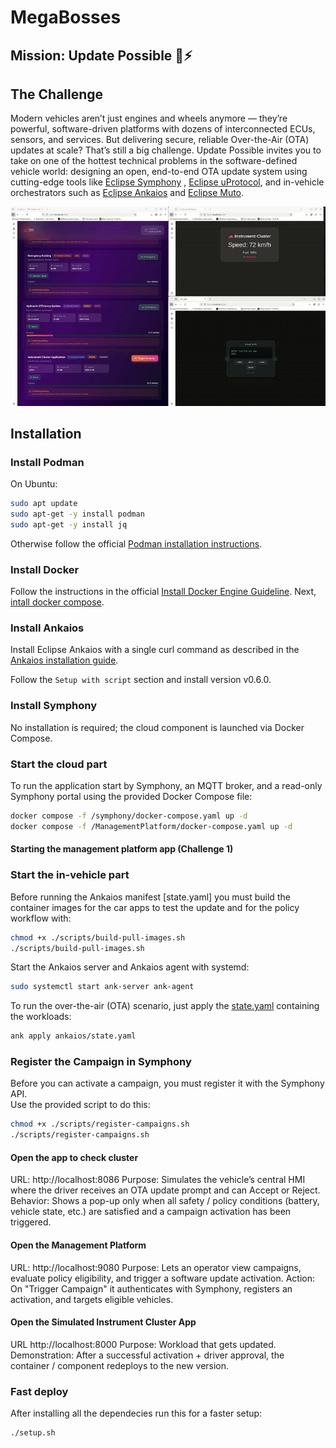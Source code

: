 # MegaBosses

## Mission: Update Possible 🚗⚡

## The Challenge
Modern vehicles aren’t just engines and wheels anymore — they’re powerful, software-driven platforms with dozens of interconnected ECUs, sensors, and services. But delivering secure, reliable Over-the-Air (OTA) updates at scale? That’s still a big challenge. Update Possible invites you to take on one of the hottest technical problems in the software-defined vehicle world: designing an open, end-to-end OTA update system using cutting-edge tools like [Eclipse Symphony](https://github.com/eclipse-symphony/symphony)
, [Eclipse uProtocol](https://uprotocol.org/), and in-vehicle orchestrators such as [Eclipse Ankaios](https://eclipse-ankaios.github.io/ankaios/0.6/) and [Eclipse Muto](https://github.com/eclipse-muto).


![Demo visualization](./Demo.gif)


## Installation

### Install Podman

On Ubuntu:


```bash
sudo apt update
sudo apt-get -y install podman
sudo apt-get -y install jq
```


Otherwise follow the official [Podman installation instructions](https://podman.io/docs/installation#installing-on-linux).

### Install Docker

Follow the instructions in the official [Install Docker Engine Guideline](https://docs.docker.com/engine/install/). Next, [intall docker compose](https://docs.docker.com/compose/install/).

### Install Ankaios

Install Eclipse Ankaios with a single curl command as described in the [Ankaios installation guide](https://eclipse-ankaios.github.io/ankaios/latest/usage/installation).

Follow the `Setup with script` section and install version v0.6.0.


### Install Symphony

No installation is required; the cloud component is launched via Docker Compose.



### Start the cloud part

To run the application start by Symphony, an MQTT broker, and a read-only Symphony portal using the provided Docker Compose file:

```bash
docker compose -f /symphony/docker-compose.yaml up -d
docker compose -f /ManagementPlatform/docker-compose.yaml up -d
```

#### Starting the management platform app (Challenge 1)

### Start the in-vehicle part

Before running the Ankaios manifest [state.yaml] you must build the container images for the car apps to test the update and for the policy workflow with:
```bash
chmod +x ./scripts/build-pull-images.sh 
./scripts/build-pull-images.sh 
```

Start the Ankaios server and Ankaios agent with systemd:

```bash
sudo systemctl start ank-server ank-agent
```

To run the over-the-air (OTA) scenario, just apply the [state.yaml](./ankaios/state.yaml) containing the workloads:

```bash
ank apply ankaios/state.yaml
```

### Register the Campaign in Symphony

Before you can activate a campaign, you must register it with the Symphony API.  
Use the provided script to do this:

```bash
chmod +x ./scripts/register-campaigns.sh 
./scripts/register-campaigns.sh
```

#### Open the app to check cluster
URL: http://localhost:8086
Purpose: Simulates the vehicle’s central HMI where the driver receives an OTA update prompt and can Accept or Reject.
Behavior: Shows a pop-up only when all safety / policy conditions (battery, vehicle state, etc.) are satisfied and a campaign activation has been triggered.

#### Open the Management Platform
URL: http://localhost:9080
Purpose: Lets an operator view campaigns, evaluate policy eligibility, and trigger a software update activation.
Action: On "Trigger Campaign" it authenticates with Symphony, registers an activation, and targets eligible vehicles.


#### Open the Simulated Instrument Cluster App
URL http://localhost:8000 
Purpose: Workload that gets updated.
Demonstration: After a successful activation + driver approval, the container / component redeploys to the new version.

### Fast deploy

After installing all the dependecies run this for a faster setup:

```bash
./setup.sh
```

